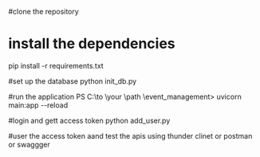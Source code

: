 #clone the repository

# install the dependencies
pip install -r requirements.txt

#set up the database 
python init_db.py

#run the application 
PS C:\to \your \path \event_management> uvicorn main:app --reload


#login and gett access token 
python  add_user.py

#user the access token aand test the apis using thunder clinet or postman  or swaggger
